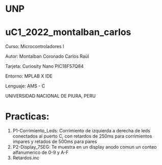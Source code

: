 # UNP
# uC1_2022_montalban_carlos

Curso: Microcontroladores I

Autor: Montalban Coronado Carlos Raúl

Tarjeta: Curiosity Nano PIC18F57Q84

Entorno: MPLAB X IDE

Lenguaje: AMS - C

UNIVERSIDAD NACIONAL DE PIURA, PERU

# Practicas:
1. P1-Corrimiento_Leds:
    Corrimiento de izquierda a derecha de leds conectados al puerto C, con retardos de 250ms para corrimientos impares y retados de 500ms para pares
2. P2-Display_7SEG:
    Te muestra en un display anodo comun un conteo alfanumerico de 0-9 y A-F
3. Retardos.inc